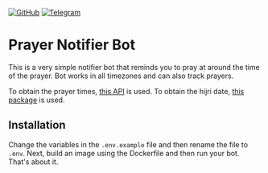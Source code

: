 [![GitHub](https://img.shields.io/github/license/DurbeKK/prayer-notifier-bot)](https://github.com/DurbeKK/prayer-notifier-bot/blob/main/LICENSE) [![Telegram](https://img.shields.io/badge/telegram-%40prayersTgBot-blue)](https://t.me/prayersTgBot)

# Prayer Notifier Bot

This is a very simple notifier bot that reminds you to pray at around the time
of the prayer. Bot works in all timezones and can also track prayers.

To obtain the prayer times, [this API](https://aladhan.com/prayer-times-api) is used.
To obtain the hijri date, [this package](https://hijri-converter.readthedocs.io/en/stable/index.html) is used.

## Installation

Change the variables in the `.env.example` file and then rename the file to `.env`.
Next, build an image using the Dockerfile and then run your bot. That's about it.

